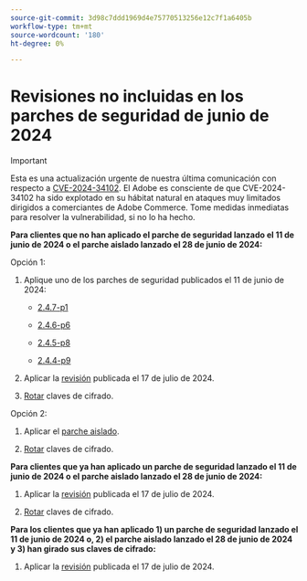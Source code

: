 ```yaml
---
source-git-commit: 3d98c7ddd1969d4e75770513256e12c7f1a6405b
workflow-type: tm+mt
source-wordcount: '180'
ht-degree: 0%

---
```

# Revisiones no incluidas en los parches de seguridad de junio de 2024

>[!IMPORTANT]
>
>Esta es una actualización urgente de nuestra última comunicación con respecto a [CVE-2024-34102](https://nvd.nist.gov/vuln/detail/CVE-2024-34102). El Adobe es consciente de que CVE-2024-34102 ha sido explotado en su hábitat natural en ataques muy limitados dirigidos a comerciantes de Adobe Commerce. Tome medidas inmediatas para resolver la vulnerabilidad, si no lo ha hecho.

**Para clientes que no han aplicado el parche de seguridad lanzado el 11 de junio de 2024 o el parche aislado lanzado el 28 de junio de 2024:**

Opción 1:

1. Aplique uno de los parches de seguridad publicados el 11 de junio de 2024:

   * [2.4.7-p1](https://experienceleague.adobe.com/en/docs/commerce-operations/release/notes/security-patches/2-4-7-patches#adobe-commerce-247-p1)

   * [2.4.6-p6](https://experienceleague.adobe.com/en/docs/commerce-operations/release/notes/security-patches/2-4-6-patches#adobe-commerce-246-p6)

   * [2.4.5-p8](https://experienceleague.adobe.com/en/docs/commerce-operations/release/notes/security-patches/2-4-5-patches#adobe-commerce-245-p8)

   * [2.4.4-p9](https://experienceleague.adobe.com/en/docs/commerce-operations/release/notes/security-patches/2-4-4-patches#adobe-commerce-244-p9)

1. Aplicar la [revisión](https://experienceleague.adobe.com/en/docs/commerce-knowledge-base/kb/troubleshooting/known-issues-patches-attached/security-update-available-for-adobe-commerce-apsb24-40-revised-to-include-isolated-patch-for-cve-2024-34102) publicada el 17 de julio de 2024.

1. [Rotar](https://experienceleague.adobe.com/en/docs/commerce-admin/systems/security/encryption-key) claves de cifrado.

Opción 2:

1. Aplicar el [parche aislado](https://experienceleague.adobe.com/en/docs/commerce-knowledge-base/kb/troubleshooting/known-issues-patches-attached/security-update-available-for-adobe-commerce-apsb24-40-revised-to-include-isolated-patch-for-cve-2024-34102).

1. [Rotar](https://experienceleague.adobe.com/en/docs/commerce-admin/systems/security/encryption-key) claves de cifrado.

**Para clientes que ya han aplicado un parche de seguridad lanzado el 11 de junio de 2024 o el parche aislado lanzado el 28 de junio de 2024:**

1. Aplicar la [revisión](https://experienceleague.adobe.com/en/docs/commerce-knowledge-base/kb/troubleshooting/known-issues-patches-attached/security-update-available-for-adobe-commerce-apsb24-40-revised-to-include-isolated-patch-for-cve-2024-34102) publicada el 17 de julio de 2024.

1. [Rotar](https://experienceleague.adobe.com/en/docs/commerce-admin/systems/security/encryption-key) claves de cifrado.

**Para los clientes que ya han aplicado 1) un parche de seguridad lanzado el 11 de junio de 2024 o, 2) el parche aislado lanzado el 28 de junio de 2024 y 3) han girado sus claves de cifrado:**
 
1. Aplicar la [revisión](https://experienceleague.adobe.com/en/docs/commerce-knowledge-base/kb/troubleshooting/known-issues-patches-attached/security-update-available-for-adobe-commerce-apsb24-40-revised-to-include-isolated-patch-for-cve-2024-34102) publicada el 17 de julio de 2024.
